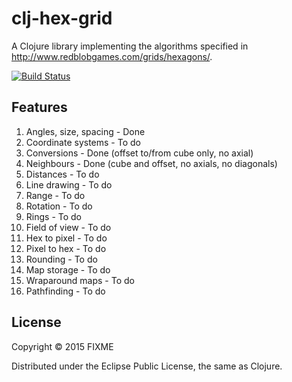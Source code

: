 # clj-hex-grid

A Clojure library implementing the algorithms specified in http://www.redblobgames.com/grids/hexagons/.

[![Build Status](https://snap-ci.com/andeemarks/clj-hex-grid/branch/master/build_image)](https://snap-ci.com/andeemarks/clj-hex-grid/branch/master)

## Features

1. Angles, size, spacing - Done
1. Coordinate systems - To do
1. Conversions - Done (offset to/from cube only, no axial)
1. Neighbours - Done (cube and offset, no axials, no diagonals)
1. Distances - To do
1. Line drawing - To do
1. Range - To do
1. Rotation - To do
1. Rings - To do
1. Field of view - To do
1. Hex to pixel - To do
1. Pixel to hex - To do
1. Rounding - To do
1. Map storage - To do
1. Wraparound maps - To do
1. Pathfinding - To do

## License

Copyright © 2015 FIXME

Distributed under the Eclipse Public License, the same as Clojure.
